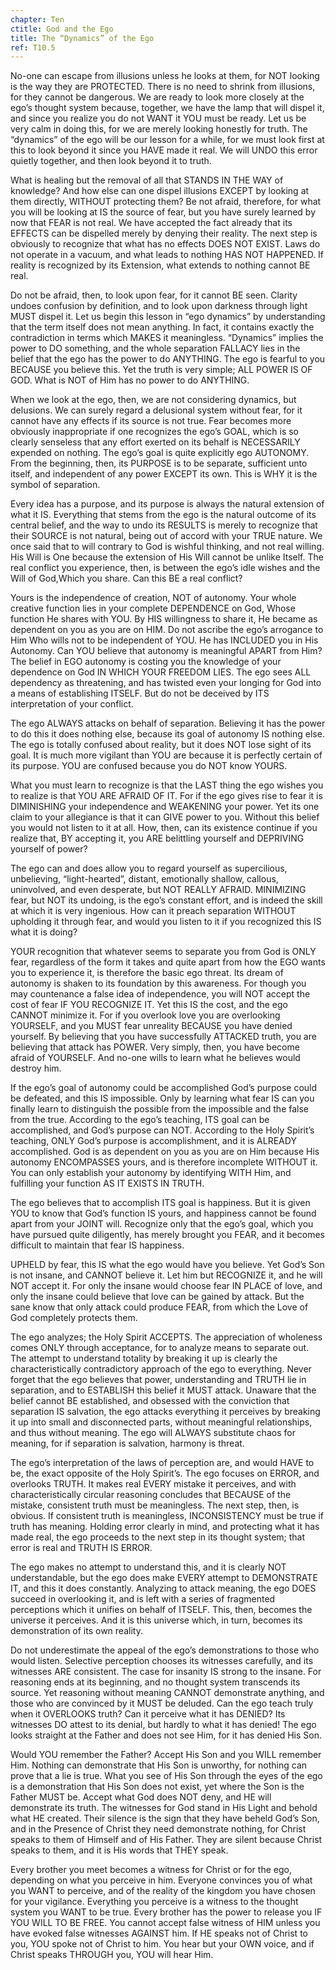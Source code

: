 ```yaml
---
chapter: Ten
ctitle: God and the Ego
title: The “Dynamics” of the Ego
ref: T10.5
---
```


No-one can escape from illusions unless he looks at them, for NOT
looking is the way they are PROTECTED. There is no need to shrink from
illusions, for they cannot be dangerous. We are ready to look more
closely at the ego’s thought system because, together, we have the lamp
that will dispel it, and since you realize you do not WANT it YOU must
be ready. Let us be very calm in doing this, for we are merely looking
honestly for truth. The “dynamics” of the ego will be our lesson for a
while, for we must look first at this to look beyond it since you HAVE
made it real. We will UNDO this error quietly together, and then look
beyond it to truth.

What is healing but the removal of all that STANDS IN THE WAY of
knowledge? And how else can one dispel illusions EXCEPT by looking at
them directly, WITHOUT protecting them? Be not afraid, therefore, for
what you will be looking at IS the source of fear, but you have surely
learned by now that FEAR is not real. We have accepted the fact already
that its EFFECTS can be dispelled merely by denying their reality. The
next step is obviously to recognize that what has no effects DOES NOT
EXIST. Laws do not operate in a vacuum, and what leads to nothing HAS
NOT HAPPENED. If reality is recognized by its Extension, what extends to
nothing cannot BE real.

Do not be afraid, then, to look upon fear, for it cannot BE seen.
Clarity undoes confusion by definition, and to look upon darkness
through light MUST dispel it. Let us begin this lesson in “ego dynamics”
by understanding that the term itself does not mean anything. In fact,
it contains exactly the contradiction in terms which MAKES it
meaningless. “Dynamics” implies the power to DO something, and the whole
separation FALLACY lies in the belief that the ego has the power to do
ANYTHING. The ego is fearful to you BECAUSE you believe this. Yet the
truth is very simple; ALL POWER IS OF GOD. What is NOT of Him has no
power to do ANYTHING.

When we look at the ego, then, we are not considering dynamics,
but delusions. We can surely regard a delusional system without fear,
for it cannot have any effects if its source is not true. Fear becomes
more obviously inappropriate if one recognizes the ego’s GOAL, which is
so clearly senseless that any effort exerted on its behalf is
NECESSARILY expended on nothing. The ego’s goal is quite explicitly ego
AUTONOMY. From the beginning, then, its PURPOSE is to be separate,
sufficient unto itself, and independent of any power EXCEPT its own. This
is WHY it is the symbol of separation.

Every idea has a purpose, and its purpose is always the natural
extension of what it IS. Everything that stems from the ego is the
natural outcome of its central belief, and the way to undo its RESULTS
is merely to recognize that their SOURCE is not natural, being out of
accord with your TRUE nature. We once said that to will contrary to God
is wishful thinking, and not real willing. His Will is One because the
extension of His Will cannot be unlike Itself. The real conflict you
experience, then, is between the ego’s idle wishes and the Will of
God,Which you share. Can this BE a real conflict?

Yours is the independence of creation, NOT of autonomy. Your whole
creative function lies in your complete DEPENDENCE on God, Whose
function He shares with YOU. By HIS willingness to share it, He became
as dependent on you as you are on HIM. Do not ascribe the ego’s
arrogance to Him Who wills not to be independent of YOU. He has INCLUDED
you in His Autonomy. Can YOU believe that autonomy is meaningful APART
from Him? The belief in EGO autonomy is costing you the knowledge of
your dependence on God IN WHICH YOUR FREEDOM LIES. The ego sees ALL
dependency as threatening, and has twisted even your longing for God
into a means of establishing ITSELF. But do not be deceived by ITS
interpretation of your conflict.

The ego ALWAYS attacks on behalf of separation. Believing it has the
power to do this it does nothing else, because its goal of autonomy IS
nothing else. The ego is totally confused about reality, but it does NOT
lose sight of its goal. It is much more vigilant than YOU are because it
is perfectly certain of its purpose. YOU are confused because you do NOT
know YOURS.

What you must learn to recognize is that the LAST thing the ego wishes
you to realize is that YOU ARE AFRAID OF IT. For if the
ego gives rise to fear it is DIMINISHING your independence and WEAKENING
your power. Yet its one claim to your allegiance is that it can GIVE
power to you. Without this belief you would not listen to it at all.
How, then, can its existence continue if you realize that, BY accepting
it, you ARE belittling yourself and DEPRIVING yourself of power?

The ego can and does allow you to regard yourself as supercilious,
unbelieving, “light-hearted”, distant, emotionally shallow, callous,
uninvolved, and even desperate, but NOT REALLY AFRAID. MINIMIZING fear,
but NOT its undoing, is the ego’s constant effort, and is indeed the
skill at which it is very ingenious. How can it preach separation
WITHOUT upholding it through fear, and would you listen to it if you
recognized this IS what it is doing?

YOUR recognition that whatever seems to separate you from God is ONLY
fear, regardless of the form it takes and quite apart from how the EGO
wants you to experience it, is therefore the basic ego threat. Its dream
of autonomy is shaken to its foundation by this awareness. For though
you may countenance a false idea of independence, you will NOT accept
the cost of fear IF YOU RECOGNIZE IT. Yet this IS the cost, and the ego
CANNOT minimize it. For if you overlook love you are overlooking
YOURSELF, and you MUST fear unreality BECAUSE you have denied yourself.
By believing that you have successfully ATTACKED truth, you are
believing that attack has POWER. Very simply, then, you have become
afraid of YOURSELF. And no-one wills to learn what he believes would
destroy him.

If the ego’s goal of autonomy could be accomplished God’s purpose could
be defeated, and this IS impossible. Only by learning what fear IS can
you finally learn to distinguish the possible from the impossible and
the false from the true. According to the ego’s teaching, ITS goal can
be accomplished, and God’s purpose can NOT. According to the Holy
Spirit’s teaching, ONLY God’s purpose is accomplishment, and it is
ALREADY accomplished.  God is as dependent on you as you are on Him
because His autonomy ENCOMPASSES yours, and is therefore incomplete
WITHOUT it. You can only establish your autonomy by identifying WITH Him,
and fulfilling your function AS IT EXISTS IN TRUTH.

The ego believes that to accomplish ITS goal is happiness. But it is
given YOU to know that God’s function IS yours, and happiness cannot be
found apart from your JOINT will. Recognize only that the ego’s goal,
which you have pursued quite diligently, has merely brought you FEAR,
and it becomes difficult to maintain that fear IS happiness.

UPHELD by fear, this IS what the ego would have you believe. Yet God’s
Son is not insane, and CANNOT believe it. Let him but RECOGNIZE it, and
he will NOT accept it. For only the insane would choose fear IN PLACE of
love, and only the insane could believe that love can be gained by
attack. But the sane know that only attack could produce FEAR, from
which the Love of God completely protects them.

The ego analyzes; the Holy Spirit ACCEPTS. The appreciation of wholeness
comes ONLY through acceptance, for to analyze means to separate out. The
attempt to understand totality by breaking it up is clearly the
characteristically contradictory approach of the ego to everything.
Never forget that the ego believes that power, understanding and TRUTH
lie in separation, and to ESTABLISH this belief it MUST attack. Unaware
that the belief cannot BE established, and obsessed with the conviction
that separation IS salvation, the ego attacks everything it perceives by
breaking it up into small and disconnected parts, without meaningful
relationships, and thus without meaning. The ego will ALWAYS substitute
chaos for meaning, for if separation is salvation, harmony is threat.

The ego’s interpretation of the laws of perception are, and would HAVE
to be, the exact opposite of the Holy Spirit’s. The ego focuses on
ERROR, and overlooks TRUTH. It makes real EVERY mistake it perceives,
and with characteristically circular reasoning concludes that BECAUSE of
the mistake, consistent truth must be meaningless. The next step, then,
is obvious. If consistent truth is meaningless, INCONSISTENCY must be
true if truth has meaning. Holding error clearly in mind, and protecting
what it has made real, the ego proceeds to the next step in its thought
system; that error is real and TRUTH IS ERROR.

The ego makes no attempt to understand this, and it is clearly NOT
understandable, but the ego does make EVERY attempt to
DEMONSTRATE IT, and this it does constantly. Analyzing to attack
meaning, the ego DOES succeed in overlooking it, and is left with a
series of fragmented perceptions which it unifies on behalf of ITSELF.
This, then, becomes the universe it perceives. And it is this universe
which, in turn, becomes its demonstration of its own reality.

Do not underestimate the appeal of the ego’s demonstrations to those who
would listen. Selective perception chooses its witnesses carefully, and
its witnesses ARE consistent. The case for insanity IS strong to the
insane. For reasoning ends at its beginning, and no thought system
transcends its source. Yet reasoning without meaning CANNOT demonstrate
anything, and those who are convinced by it MUST be deluded. Can the ego
teach truly when it OVERLOOKS truth? Can it perceive what it has DENIED?
Its witnesses DO attest to its denial, but hardly to what it has denied!
The ego looks straight at the Father and does not see Him, for it has
denied His Son.

Would YOU remember the Father? Accept His Son and you WILL remember Him.
Nothing can demonstrate that His Son is unworthy, for nothing can prove
that a lie is true. What you see of His Son through the eyes of the ego
is a demonstration that His Son does not exist, yet where the Son is the
Father MUST be. Accept what God does NOT deny, and HE will demonstrate
its truth. The witnesses for God stand in His Light and behold what HE
created. Their silence is the sign that they have beheld God’s Son, and
in the Presence of Christ they need demonstrate nothing, for Christ
speaks to them of Himself and of His Father. They are silent because
Christ speaks to them, and it is His words that THEY speak.

Every brother you meet becomes a witness for Christ or for the ego,
depending on what you perceive in him. Everyone convinces you of what
you WANT to perceive, and of the reality of the kingdom you have chosen
for your vigilance. Everything you perceive is a witness to the thought
system you WANT to be true. Every brother has the power to release you
IF YOU WILL TO BE FREE. You cannot accept false witness of HIM unless
you have evoked false witnesses AGAINST him. If HE speaks not of Christ
to you, YOU spoke not of Christ to him. You hear but your OWN voice, and
if Christ speaks THROUGH you, YOU will hear Him.

